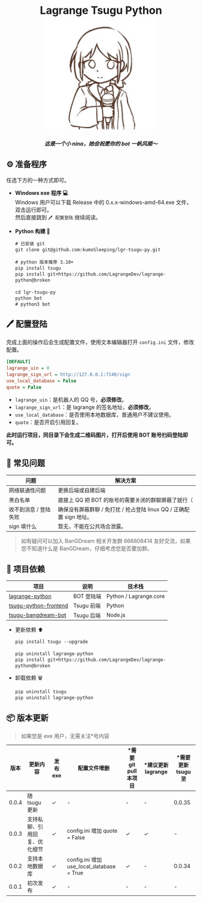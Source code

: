 
<h1 align="center"> Lagrange Tsugu Python <img src="./logo.jpg" width="300" height="300" alt="tmrn"/> </h1>

<h5 align="center">
这是一个小 nina，她会祝愿你的 bot 一帆风顺～
</h5>


## ⚙️ 准备程序

任选下方的一种方式即可。

- **Windows exe 程序 💻**   
    Windows 用户可以下载 Release 中的 0.x.x-windows-amd-64.exe 文件，双击运行即可。   
    然后直接跳到 `🖊️ 配置登陆` 继续阅读。


- **Python 构建 🐍**

    ```shell
    # 已安装 git
    git clone git@github.com:kumoSleeping/lgr-tsugu-py.git

    # python 版本推荐 3.10+
    pip install tsugu
    pip install git+https://github.com/LagrangeDev/lagrange-python@broken

    cd lgr-tsugu-py
    python bot
    # python3 bot
    ```

## 🖊️ 配置登陆

完成上面的操作后会生成配置文件，使用文本编辑器打开 `config.ini` 文件，修改配置。

```ini
[DEFAULT]
lagrange_uin = 0
lagrange_sign_url = http://127.0.0.1:7140/sign
use_local_database = False
quote = False
```

- `lagrange_uin`：是机器人的 QQ 号，**必须修改**。
- `lagrange_sign_url`：是 lagrange 的签名地址，**必须修改**。
- `use_local_database`：是否使用本地数据库，普通用户不建议使用。
- `quote`：是否开启引用回复。

**此时运行项目，同目录下会生成二维码图片，打开后使用 BOT 账号扫码登陆即可。**

## 🤔 常见问题


[//]: # (表格)

| 问题 | 解决方案 |
| --- | --- |
| 网络联通性问题 | 更换后端或自建后端 |
| 黑白名单 | 直接上 QQ 把 BOT 的账号的需要关闭的群聊屏蔽了就行（ |
| 收不到消息 / 登陆失败 | 确保没有屏蔽群聊 / 免打扰 / 抢占登陆 linux QQ / 正确配置 sign 地址。 |
| sign 填什么 | 暂无，不能在公共场合泄露。 |


> 如有疑问可以加入 BanGDream 相关开发群 666808414 友好交流，如果您不知道什么是 BanGDream，仔细考虑您是否要加群。


## 📖 项目依赖

| 项目 | 说明 | 技术栈 |
| --- | --- | --- |
[lagrange-python](https://github.com/LagrangeDev/lagrange-python)  | BOT 登陆端 | Python / Lagrange.core |
[tsugu-python-frontend](https://github.com/kumoSleeping/tsugu-python-frontend)    | Tsugu 前端 | Python |
[tsugu-bangdream-bot](https://github.com/Yamamoto-2/tsugu-bangdream-bot)    | Tsugu 后端 | Node.js |

- 更新依赖 ⬆
    ```shell
    pip install tsugu --upgrade

    pip uninstall lagrange-python
    pip install git+https://github.com/LagrangeDev/lagrange-python@broken
    ```

- 卸载依赖 🗑
    ```shell
    pip uninstall tsugu
    pip uninstall lagrange-python
    ```

## 📦 版本更新

> 如果您是 exe 用户，无需关注*号内容

| 版本 | 更新内容 | 发布 exe | 配置文件增删 | *需要 git pull 本项目 | *建议更新 lagrange | *需要更新 tsugu 至 |
| --- | --- | --- | --- | --- | --- | --- |
| 0.0.4 | 随 tsugu 更新 | ✓ | - | - | - | 0.0.35 |
| 0.0.3 | 支持私聊、引用回复、优化细节 | ✓ | config.ini 增加 quote = False | ✓ | ✓ | - |
| 0.0.2 | 支持本地数据库 | ✓ | config.ini 增加 use_local_database = True | ✓ | - | 0.0.34|
| 0.0.1 | 初次发布 | ✓ | - | - | - | - |
